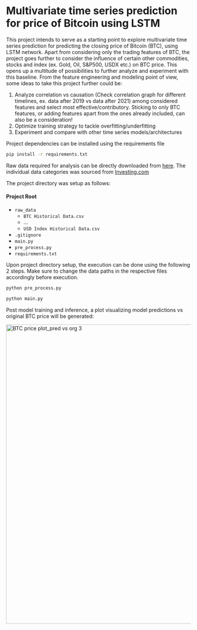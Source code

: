 # Multivariate time series prediction for price of Bitcoin using LSTM

This project intends to serve as a starting point to explore multivariate time series prediction for predicting the closing price of Bitcoin (BTC), using LSTM network. Apart from considering only the trading features of BTC, the project goes further to consider the influence of certain other commodities, stocks and index (ex. Gold, Oil, S&P500, USDX etc.) on BTC price. This opens up a multitude of possibilities to further analyze and experiment with this baseline. From the feature engineering and modeling point of view, some ideas to take this project further could be:

1. Analyze correlation vs causation (Check correlation graph for different timelines, ex. data after 2019 vs data after 2021) among considered features and select most effective/contributory. Sticking to only BTC features, or adding features apart from the ones already included, can also be a consideration!
2. Optimize training strategy to tackle overfitting/underfitting
3. Experiment and compare with other time series models/architectures 

Project dependencies can be installed using the requirements file
```bash
pip install -r requirements.txt
```

Raw data required for analysis can be directly downloaded from [here](https://drive.google.com/drive/folders/11qirLsWjUPwTzwq6b8Che-L1Mjk1l7e3?usp=sharing). The individual data categories was sourced from [Investing.com](https://www.investing.com/)

The project directory was setup as follows:

#### Project Root
- `raw_data`
    - `BTC Historical Data.csv`
    - ...
    - `USD Index Historical Data.csv`
- `.gitignore`
- `main.py`
- `pre_process.py`
- `requirements.txt`

Upon project directory setup, the execution can be done using the following 2 steps. Make sure to change the data paths in the respective files accordingly before execution.
```bash
python pre_process.py
```
```bash
python main.py
```

Post model training and inference, a plot visualizing model predictions vs original BTC price will be generated:

<img width="815" alt="BTC price plot_pred vs org 3" src="https://github.com/VIJVIV/Multi_BTC_Pred/assets/146338220/c83c8c9e-37dd-4753-88ec-490930edffa7">



